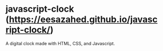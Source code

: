 # javascript-clock (https://eesazahed.github.io/javascript-clock/)

A digital clock made with HTML, CSS, and Javascript.
